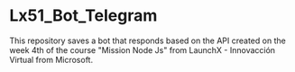 # Lx51_Bot_Telegram
This repository saves a bot that responds based on the API created on the week 4th of the course "Mission Node Js" from LaunchX - Innovacción Virtual from Microsoft.
